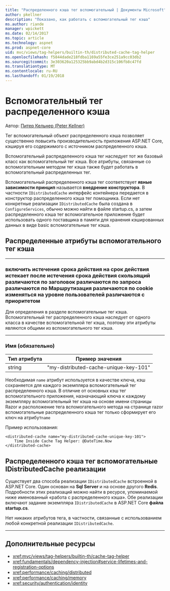 ```yaml
---
title: "Распределенного кэша тег вспомогательный | Документы Microsoft"
author: pkellner
description: "Показано, как работать с вспомогательный тег кэша"
ms.author: riande
manager: wpickett
ms.date: 02/14/2017
ms.topic: article
ms.technology: aspnet
ms.prod: aspnet-core
uid: mvc/views/tag-helpers/builtin-th/distributed-cache-tag-helper
ms.openlocfilehash: f5844dade218fdba1169a55fe3ce251a9cc03db2
ms.sourcegitcommit: 3e303620a125325bb9abd4b2d315c106fb8c47fd
ms.translationtype: MT
ms.contentlocale: ru-RU
ms.lasthandoff: 01/19/2018
---
```

# <a name="distributed-cache-tag-helper"></a>Вспомогательный тег распределенного кэша

Автор: [Питер Кельнер (Peter Kellner)](http://peterkellner.net) 


Тег вспомогательный объект распределенного кэша позволяет существенно повысить производительность приложения ASP.NET Core, кэшируя его содержимого с источником распределенного кэша.

Вспомогательный распределенного кэша тег наследует тот же базовый класс как вспомогательный тег кэша.  Все атрибуты, связанные со вспомогательным методом тег кэша также будет работать в вспомогательный распределенных тег.


Вспомогательный распределенного кэша тег соответствует **явные зависимости принцип** называется **внедрение конструктора**.  В частности `IDistributedCache` интерфейс контейнера передается в конструктор распределенного кэша тег помощника.  Если нет конкретные реализации `IDistributedCache` была создана в `ConfigureServices`, обычно можно найти в файле startup.cs, а затем распределенного кэша тег вспомогательное приложение будет использовать одного поставщика в памяти для хранения кэшированных данных в виде basic вспомогательные тег кэша.

## <a name="distributed-cache-tag-helper-attributes"></a>Распределенные атрибуты вспомогательного тег кэша

- - -

### <a name="enabled-expires-on-expires-after-expires-sliding-vary-by-header-vary-by-query-vary-by-route-vary-by-cookie-vary-by-user-vary-by-priority"></a>включить истечения срока действия на срок действия истекает после истечения срока действия скользящий различаются по заголовок различаются по запроса различаются по Маршрутизация различаются по cookie изменяться на уровне пользователей различаются с приоритетом

Для определения в разделе вспомогательные тег кэша. Вспомогательный тег распределенного кэша наследует от одного класса в качестве вспомогательной тег кэша, поэтому эти атрибуты являются общими из вспомогательного тег кэша.

- - -

### <a name="name-required"></a>Имя (обязательно)

| Тип атрибута    | Пример значения     |
|----------------   |----------------   |
| string    | "my-distributed-cache-unique-key-101"     |

Необходимая `name` атрибут используется в качестве ключа, кэш сохраняется для каждого экземпляра вспомогательный тег распределенного кэша.  В отличие от основных кэш тег вспомогательного приложения, назначающий ключа к каждому экземпляру вспомогательный тег кэша на основе имени страницы Razor и расположение тега вспомогательного метода на странице razor вспомогательные распределенного кэша тег только сформирует его ключ на атрибут`name`

Пример использования:

```cshtml
<distributed-cache name="my-distributed-cache-unique-key-101">
    Time Inside Cache Tag Helper: @DateTime.Now
</distributed-cache>
```

## <a name="distributed-cache-tag-helper-idistributedcache-implementations"></a>Распределенного кэша тег вспомогательные IDistributedCache реализации

Существует два способа реализации `IDistributedCache` встроенной в ASP.NET Core.  Один основан на **Sql Server** и на основе другого **Redis**. Подробности этих реализаций можно найти в ресурсе, упоминаемой ниже именованный «работа с распределенного кэша». Обе реализации включают задание экземпляра `IDistributedCache` в ASP.NET Core **файла startup.cs**.

Нет никаких атрибутов тега, в частности, связанные с использованием любой конкретной реализации `IDistributedCache`.



- - -



## <a name="additional-resources"></a>Дополнительные ресурсы

* <xref:mvc/views/tag-helpers/builtin-th/cache-tag-helper>
* <xref:fundamentals/dependency-injection#service-lifetimes-and-registration-options>
* <xref:performance/caching/distributed>
* <xref:performance/caching/memory>
* <xref:security/authentication/identity>
